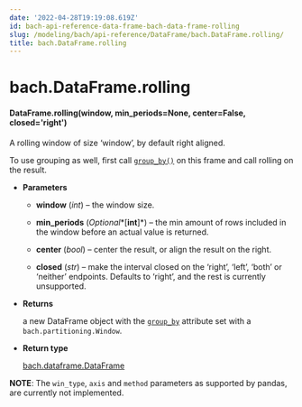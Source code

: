 ```yaml
---
date: '2022-04-28T19:19:08.619Z'
id: bach-api-reference-data-frame-bach-data-frame-rolling
slug: /modeling/bach/api-reference/DataFrame/bach.DataFrame.rolling/
title: bach.DataFrame.rolling
---
```


# bach.DataFrame.rolling


#### DataFrame.rolling(window, min_periods=None, center=False, closed='right')
A rolling window of size ‘window’, by default right aligned.

To use grouping as well, first call [`group_by()`](/docs/modeling/bach/api-reference/DataFrame/bach.DataFrame.group-by/#bach.DataFrame.group-by) on this frame and call rolling on the result.


* **Parameters**

    
    * **window** (*int*) – the window size.


    * **min_periods** (*Optional**[**int**]*) – the min amount of rows included in the window before an actual value is returned.


    * **center** (*bool*) – center the result, or align the result on the right.


    * **closed** (*str*) – make the interval closed on the ‘right’, ‘left’, ‘both’ or ‘neither’ endpoints.
    Defaults to ‘right’, and the rest is currently unsupported.



* **Returns**

    a new DataFrame object with the [`group_by`](/docs/modeling/bach/api-reference/DataFrame/bach.DataFrame.group-by/#bach.DataFrame.group-by) attribute set with a
    `bach.partitioning.Window`.



* **Return type**

    [bach.dataframe.DataFrame](/docs/modeling/bach/api-reference/DataFrame/bach.DataFrame/#bach.DataFrame)


**NOTE**: The `win_type`, `axis` and `method` parameters as supported by pandas, are currently not
implemented.

<!-- !! processed by numpydoc !! -->
